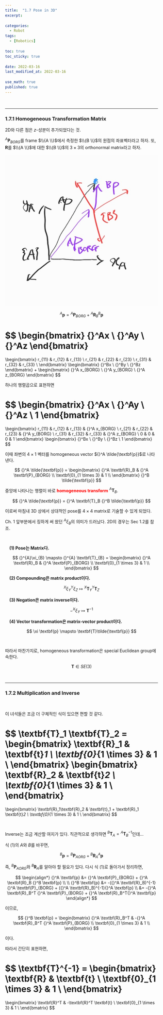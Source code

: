 ```yaml
---
title:  "1.7 Pose in 3D"
excerpt: 

categories:
  - Robot
tags:
  - [Robotics]

toc: true
toc_sticky: true
 
date: 2022-03-16
last_modified_at: 2022-03-16

use_math: true
published: true
---
```


<br>

***

### 1.7.1 Homogeneous Transformation Matrix

2D와 다른 점은 $z$-성분이 추가되었다는 것.

${}^A \textbf{P}_{BORG}$를 frame $\\{A \\}$에서 측정한 $\\{B \\}$의 원점의 좌표벡터라고 하자. 또, $\textbf{R}$를 $\\{A \\}$에 대한 $\\{B \\}$의 $3 \times 3$의 orthonormal matrix라고 하자.

<p align="center"><img src="/assets/image/robotics/ch1/1.26.jpg" width="" height="" title="" alt=""><br/></p>

$$
{}^A \textbf{p} = {}^A \textbf{P}_{BORG} + {}^A \textbf{R}_B {}^B \textbf{p}
\tag{ $ 1 $ }
$$

$$
\begin{bmatrix}
{}^Ax \\ {}^Ay \\ {}^Az
\end{bmatrix}
=
\begin{bmatrix}
r_{11} & r_{12} & r_{13} \\
r_{21} & r_{22} & r_{23} \\
r_{31} & r_{32} & r_{33} \\
\end{bmatrix}
\begin{bmatrix}
{}^Bx \\ {}^By \\ {}^Bz
\end{bmatrix}
+
\begin{bmatrix}
{}^A x_{BORG} \\ {}^A y_{BORG} \\ {}^A z_{BORG}
\end{bmatrix}
$$

하나의 행렬곱으로 표현하면

$$
\begin{bmatrix}
{}^Ax \\ {}^Ay \\ {}^Az \\ 1 
\end{bmatrix}
=
\begin{bmatrix}
r_{11} & r_{12} & r_{13} & {}^A x_{BORG} \\
r_{21} & r_{22} & r_{23} & {}^A y_{BORG} \\
r_{31} & r_{32} & r_{33} & {}^A z_{BORG} \\
0 & 0 & 0 & 1
\end{bmatrix}
\begin{bmatrix}
{}^Bx \\ {}^By \\ {}^Bz \\ 1 
\end{bmatrix}
$$

이때 좌변의 $4 \times 1$ 벡터를 homogeneous vector ${}^A \tilde{\textbf{p}}$로 나타낸다.

$$
{}^A \tilde{\textbf{p}} = 
\begin{bmatrix}
{}^A \textbf{R}_B & {}^A \textbf{P}_{BORG} \\
\textbf{0}_{1 \times 3} & 1 \\
\end{bmatrix}
{}^B \tilde{\textbf{p}}
$$

중앙에 나타나는 행렬이 바로 **<span style="color:red">homogeneous transform</span>** ${}^A \textbf{T}_B$.

$$
{}^A \tilde{\textbf{p}} = {}^A \textbf{T}_B {}^B \tilde{\textbf{p}}
$$

이로써 마침내 3D 상에서 상대적인 pose를 $4 \times 4$ matrix로 기술할 수 있게 되었다.

Ch. 1 앞부분에서 징하게 써 왔던 ${}^{A}\xi_{B}$의 의미가 드러났다. 2D의 경우는 Sec 1.2를 참조.

<br>

**&emsp;(1) Pose는 Matrix다.**

$$
{}^{A}\xi_{B} \mapsto {}^{A} \textbf{T}_{B} = \begin{bmatrix}
{}^A \textbf{R}_B & {}^A \textbf{P}_{BORG} \\
\textbf{0}_{1 \times 3} & 1 \\
\end{bmatrix}
$$

**&emsp;(2) Compounding은 matrix product이다.**

$$
{}^{X}\xi_{Y}{}^{Y}\xi_{Z} \mapsto {}^X \textbf{T}_Y{}^Y \textbf{T}_Z
$$

**&emsp;(3) Negation은 matrix inverse이다.**

$$
-{}^{X}\xi_{Y} \mapsto \textbf{T}^{-1}
$$

**&emsp;(4) Vector transformation은 matrix-vector product이다.**

$$
\xi \textbf{p} \mapsto \textbf{T}\tilde{\textbf{p}}
$$

<br>

따라서 마찬가지로, homogeneous transformation은 special Euclidean group에 속한다.

$$
\textbf{T} \in SE(3)
$$

<br>

***

### 1.7.2 Multiplication and Inverse

<br>

이 녀석들은 조금 더 구체적인 식이 있으면 편할 것 같다.

$$
\textbf{T}_1 \textbf{T}_2 = 
\begin{bmatrix}
\textbf{R}_1 & \textbf{t}_1 \\
\textbf{0}_{1 \times 3} & 1 \\
\end{bmatrix}
\begin{bmatrix}
\textbf{R}_2 & \textbf{t}_2 \\
\textbf{0}_{1 \times 3} & 1 \\
\end{bmatrix}
=
\begin{bmatrix}
\textbf{R}_1\textbf{R}_2 & \textbf{t}_1 + \textbf{R}_1 \textbf{t}_2 \\
\textbf{0}_{1 \times 3} & 1 \\
\end{bmatrix}
$$

<br>

Inverse는 조금 계산할 여지가 있다. 직관적으로 생각하면 ${}^B \textbf{T}_A = {}^A \textbf{T}_B^{-1}$인데...

식 $(1)$의 $A$와 $B$를 바꾸면,

$$
{}^B \textbf{p} = {}^B \textbf{P}_{AORG} + {}^B \textbf{R}_A {}^A \textbf{p}
$$

즉, ${}^B \textbf{P}_{AORG}$와 ${}^B \textbf{R}_A$를 알아야 할 필요가 있다. 다시 식 $(1)$로 돌아가서 정리하면,

$$
\begin{align*}
{}^A \textbf{p} &= {}^A \textbf{P}_{BORG} + {}^A \textbf{R}_B {}^B \textbf{p} \\
\\
{}^B \textbf{p} &= -({}^A \textbf{R}_B)^{-1}{}^A \textbf{P}_{BORG} + ({}^A \textbf{R}_B)^{-1}{}^A \textbf{p} \\
&= -{}^A \textbf{R}_B^T {}^A \textbf{P}_{BORG} + {}^A \textbf{R}_B^T{}^A \textbf{p}
\end{align*}
$$

이므로,

$$
{}^B \textbf{p} =
\begin{bmatrix}
{}^A \textbf{R}_B^T & -{}^A \textbf{R}_B^T {}^A \textbf{P}_{BORG} \\
\textbf{0}_{1 \times 3} & 1 \\
\end{bmatrix}
$$

이다.

따라서 간단히 표현하면,

$$
\textbf{T}^{-1} =
\begin{bmatrix}
\textbf{R} & \textbf{t} \\
\textbf{0}_{1 \times 3} & 1 \\
\end{bmatrix}
=
\begin{bmatrix}
\textbf{R}^T & -\textbf{R}^T \textbf{t} \\
\textbf{0}_{1 \times 3} & 1 \\
\end{bmatrix}
$$

<br>
